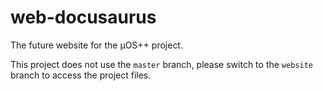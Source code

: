 # web-docusaurus

The future website for the µOS++ project.

This project does not use the `master` branch, please
switch to the `website` branch to access the project files.
